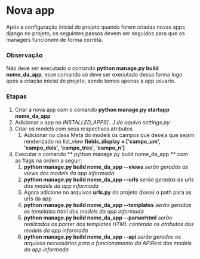 # Nova app

Após a configuração inicial do projeto quando forem criadas novas apps django no projeto, os seguintes passos devem 
ser seguidos para que os managers funcionem de forma correta.

### Observação
Não deve ser executado o comando **python manage.py build nome_da_app**, esse comando só deve ser executado dessa 
forma logo após a criação inicial do projeto, aonde temos apenas a app usuario.

### Etapas  
1. Criar a nova app com o comando **python manage.py startapp nome_da_app**
2. Adicionar a app no **INSTALLED_APPS[...]* do aquivo *settings.py**
3. Criar os models com seus respectivos atributos  
    1. Adicionar no class Meta do models os campos que deseja que sejam renderizado no list_view **fields_display = 
   ['campo_um', 'campo_dois', 'campo_tres', 'campo_n']**
4. Executar o comando ** python manage.py build nome_da_app ** com as flags na ordem a seguir:
    1. **python manage.py build nome_da_app --views** *serão geradas as views dos models da app informada*
    1. **python manage.py build nome_da_app --urls** *serão geradas as urls dos models da app informada*
    1. Agora adicione no arquivos **urls.py** do projeto (base) o path para as urls da app
    1. **python manage.py build nome_da_app --templates** *serão geradas os templates html dos models da app 
   informada*
    1. **python manage.py build nome_da_app --parserhtml** *serão realizados os parser dos templates HTML contendo os 
   atributos dos models da app informada*
    1. **python manage.py build nome_da_app --api** *serão gerados os arquivos necessários para o funcionamento da 
   APIRest dos models da app informada*